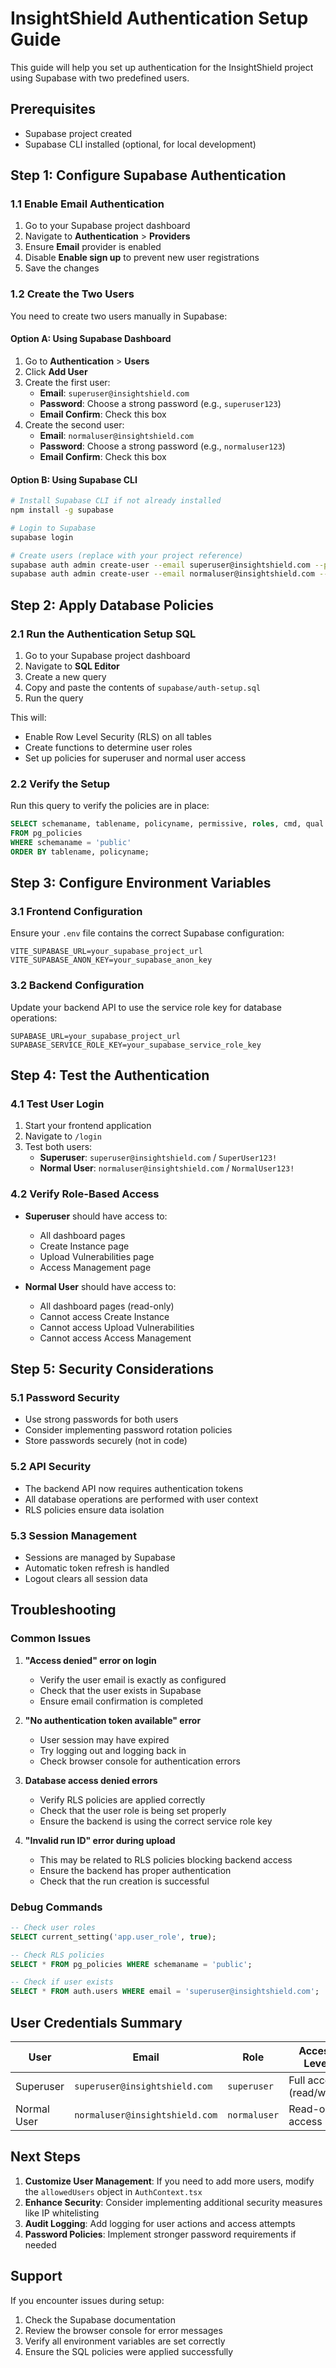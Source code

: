 # InsightShield Authentication Setup Guide

This guide will help you set up authentication for the InsightShield project using Supabase with two predefined users.

## Prerequisites

- Supabase project created
- Supabase CLI installed (optional, for local development)

## Step 1: Configure Supabase Authentication

### 1.1 Enable Email Authentication

1. Go to your Supabase project dashboard
2. Navigate to **Authentication** > **Providers**
3. Ensure **Email** provider is enabled
4. Disable **Enable sign up** to prevent new user registrations
5. Save the changes

### 1.2 Create the Two Users

You need to create two users manually in Supabase:

#### Option A: Using Supabase Dashboard

1. Go to **Authentication** > **Users**
2. Click **Add User**
3. Create the first user:
   - **Email**: `superuser@insightshield.com`
   - **Password**: Choose a strong password (e.g., `superuser123`)
   - **Email Confirm**: Check this box
4. Create the second user:
   - **Email**: `normaluser@insightshield.com`
   - **Password**: Choose a strong password (e.g., `normaluser123`)
   - **Email Confirm**: Check this box

#### Option B: Using Supabase CLI

```bash
# Install Supabase CLI if not already installed
npm install -g supabase

# Login to Supabase
supabase login

# Create users (replace with your project reference)
supabase auth admin create-user --email superuser@insightshield.com --password SuperUser123! --email-confirm
supabase auth admin create-user --email normaluser@insightshield.com --password NormalUser123! --email-confirm
```

## Step 2: Apply Database Policies

### 2.1 Run the Authentication Setup SQL

1. Go to your Supabase project dashboard
2. Navigate to **SQL Editor**
3. Create a new query
4. Copy and paste the contents of `supabase/auth-setup.sql`
5. Run the query

This will:
- Enable Row Level Security (RLS) on all tables
- Create functions to determine user roles
- Set up policies for superuser and normal user access

### 2.2 Verify the Setup

Run this query to verify the policies are in place:

```sql
SELECT schemaname, tablename, policyname, permissive, roles, cmd, qual 
FROM pg_policies 
WHERE schemaname = 'public' 
ORDER BY tablename, policyname;
```

## Step 3: Configure Environment Variables

### 3.1 Frontend Configuration

Ensure your `.env` file contains the correct Supabase configuration:

```env
VITE_SUPABASE_URL=your_supabase_project_url
VITE_SUPABASE_ANON_KEY=your_supabase_anon_key
```

### 3.2 Backend Configuration

Update your backend API to use the service role key for database operations:

```env
SUPABASE_URL=your_supabase_project_url
SUPABASE_SERVICE_ROLE_KEY=your_supabase_service_role_key
```

## Step 4: Test the Authentication

### 4.1 Test User Login

1. Start your frontend application
2. Navigate to `/login`
3. Test both users:
   - **Superuser**: `superuser@insightshield.com` / `SuperUser123!`
   - **Normal User**: `normaluser@insightshield.com` / `NormalUser123!`

### 4.2 Verify Role-Based Access

- **Superuser** should have access to:
  - All dashboard pages
  - Create Instance page
  - Upload Vulnerabilities page
  - Access Management page

- **Normal User** should have access to:
  - All dashboard pages (read-only)
  - Cannot access Create Instance
  - Cannot access Upload Vulnerabilities
  - Cannot access Access Management

## Step 5: Security Considerations

### 5.1 Password Security

- Use strong passwords for both users
- Consider implementing password rotation policies
- Store passwords securely (not in code)

### 5.2 API Security

- The backend API now requires authentication tokens
- All database operations are performed with user context
- RLS policies ensure data isolation

### 5.3 Session Management

- Sessions are managed by Supabase
- Automatic token refresh is handled
- Logout clears all session data

## Troubleshooting

### Common Issues

1. **"Access denied" error on login**
   - Verify the user email is exactly as configured
   - Check that the user exists in Supabase
   - Ensure email confirmation is completed

2. **"No authentication token available" error**
   - User session may have expired
   - Try logging out and logging back in
   - Check browser console for authentication errors

3. **Database access denied errors**
   - Verify RLS policies are applied correctly
   - Check that the user role is being set properly
   - Ensure the backend is using the correct service role key

4. **"Invalid run ID" error during upload**
   - This may be related to RLS policies blocking backend access
   - Ensure the backend has proper authentication
   - Check that the run creation is successful

### Debug Commands

```sql
-- Check user roles
SELECT current_setting('app.user_role', true);

-- Check RLS policies
SELECT * FROM pg_policies WHERE schemaname = 'public';

-- Check if user exists
SELECT * FROM auth.users WHERE email = 'superuser@insightshield.com';
```

## User Credentials Summary

| User | Email | Role | Access Level |
|------|-------|------|--------------|
| Superuser | `superuser@insightshield.com` | `superuser` | Full access (read/write) |
| Normal User | `normaluser@insightshield.com` | `normaluser` | Read-only access |

## Next Steps

1. **Customize User Management**: If you need to add more users, modify the `allowedUsers` object in `AuthContext.tsx`
2. **Enhance Security**: Consider implementing additional security measures like IP whitelisting
3. **Audit Logging**: Add logging for user actions and access attempts
4. **Password Policies**: Implement stronger password requirements if needed

## Support

If you encounter issues during setup:

1. Check the Supabase documentation
2. Review the browser console for error messages
3. Verify all environment variables are set correctly
4. Ensure the SQL policies were applied successfully 